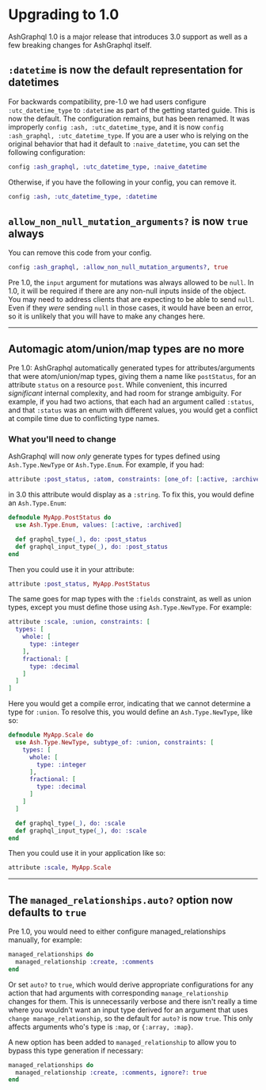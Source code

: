 # Upgrading to 1.0

AshGraphql 1.0 is a major release that introduces 3.0 support as well as a few
breaking changes for AshGraphql itself.

## `:datetime` is now the default representation for datetimes

For backwards compatibility, pre-1.0 we had users configure `:utc_datetime_type` to `:datetime` as part of the getting started guide. This is now the default. The configuration remains, but has been renamed. It was improperly `config :ash, :utc_datetime_type`, and it is now `config :ash_graphql, :utc_datetime_type`. If you are a user who is relying on the original behavior that had it default to `:naive_datetime`, you can set the following configuration:

```elixir
config :ash_graphql, :utc_datetime_type, :naive_datetime
```

Otherwise, if you have the following in your config, you can remove it.

```elixir
config :ash, :utc_datetime_type, :datetime
```

## `allow_non_null_mutation_arguments?` is now `true` always

You can remove this code from your config.

```elixir
config :ash_graphql, :allow_non_null_mutation_arguments?, true
```

Pre 1.0, the `input` argument for mutations was always allowed to be `null`. In 1.0, it will be required if there are any non-null inputs inside of the object. You may need to address clients that are expecting to be able to send `null`. Even if they _were_ sending `null` in those cases, it would have been an error, so it is unlikely that you will have to make any changes here.

---

## Automagic atom/union/map types are no more

Pre 1.0: AshGraphql automatically generated types for attributes/arguments that were atom/union/map types, giving them a name like `postStatus`, for an attribute `status` on a resource `post`. While convenient, this incurred _significant_ internal complexity, and had room for strange ambiguity. For example, if you had two actions, that each had an argument called `:status`, and that `:status` was an enum with different values, you would get a conflict at compile time due to conflicting type names.

### What you'll need to change

AshGraphql will now _only_ generate types for types defined using `Ash.Type.NewType` or `Ash.Type.Enum`. For example, if you had:

```elixir
attribute :post_status, :atom, constraints: [one_of: [:active, :archived]]
```

in 3.0 this attribute would display as a `:string`. To fix this, you would define an `Ash.Type.Enum`:

```elixir
defmodule MyApp.PostStatus do
  use Ash.Type.Enum, values: [:active, :archived]

  def graphql_type(_), do: :post_status
  def graphql_input_type(_), do: :post_status
end
```

Then you could use it in your attribute:

```elixir
attribute :post_status, MyApp.PostStatus
```

The same goes for map types with the `:fields` constraint, as well as union types, except you must define those using `Ash.Type.NewType`. For example:

```elixir
attribute :scale, :union, constraints: [
  types: [
    whole: [
      type: :integer
    ],
    fractional: [
      type: :decimal
    ]
  ]
]
```

Here you would get a compile error, indicating that we cannot determine a type for `:union`. To resolve this, you would define an `Ash.Type.NewType`, like so:

```elixir
defmodule MyApp.Scale do
  use Ash.Type.NewType, subtype_of: :union, constraints: [
    types: [
      whole: [
        type: :integer
      ],
      fractional: [
        type: :decimal
      ]
    ]
  ]

  def graphql_type(_), do: :scale
  def graphql_input_type(_), do: :scale
end
```

Then you could use it in your application like so:

```elixir
attribute :scale, MyApp.Scale
```

---

## The `managed_relationships.auto?` option now defaults to `true`

Pre 1.0, you would need to either configure managed_relationships manually, for example:

```elixir
managed_relationships do
  managed_relationship :create, :comments
end
```

Or set `auto?` to `true`, which would derive appropriate configurations for any action that had arguments with corresponding `manage_relationship` changes for them. This is unnecessarily verbose and there isn't really a time where you wouldn't want an input type derived for an argument that uses `change manage_relationship`, so the default for `auto?` is now `true`. This only affects arguments who's type is `:map`, or `{:array, :map}`.

A new option has been added to `managed_relationship` to allow you to bypass this type generation if necessary:

```elixir
managed_relationships do
  managed_relationship :create, :comments, ignore?: true
end
```
